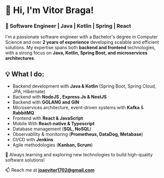 # 👋 Hi, I'm Vitor Braga!

### 🚀 Software Engineer | Java | Kotlin | Spring | React

I'm a passionate software engineer with a Bachelor's degree in Computer Science and over **2 years of experience** developing scalable and efficient solutions. My expertise spans both **backend and frontend** technologies, with a strong focus on **Java, Kotlin, Spring Boot, and microservices architectures**.

## 💡 What I do:
- Backend development with **Java & Kotlin** (Spring Boot, Spring Cloud, JPA, Hibernate)
- Backend with **NodeJS , Express.Js & NestJS**
- Backend with **GOLANG and GIN** 
- Microservices architecture, event-driven systems with **Kafka** & **RabbitMQ**
- Frontend with **React & JavaScript**
- Mobile With **React-native & Typescript**
- Database management (**SQL, NoSQL**)
- Observability & monitoring (**Prometheus, DataDog, Metabase**)
- CI/CD with **Jenkins**
- Agile methodologies (**Kanban, Scrum**)

💬 Always learning and exploring new technologies to build high-quality software solutions!

📫 Reach me at **joaovitor1702@gmail.com**
